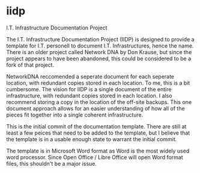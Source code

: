 # iidp
I.T. Infrastructure Documentation Project

The I.T. Infrastructure Documentation Project (IIDP) is designed to provide a template for I.T. personell to document I.T. Infrastructures, hence the name. There is an older project called Network DNA by Don Krause, but since the project appears to have been abandoned, this could be considered to be a fork of that project.

NetworkDNA reccomended a seperate document for each seperate location, with redundant copies stored in each location. To me, this is a bit cumbersome. The vision for IIDP is a single document of the entire infrastructure, with redundant copies stored in each location. I also recommend storing a copy in the location of the off-site backups. This one document approach allows for an easier understanding of how all of the pieces fit together into a single coherent infrastructure.

This is the initial commit of the documentation template. There are still at least a few peices that need to be added to the template, but I believe that the template is in a usable enough state to warrant the initial commit.

The template is in Microsoft Word format as Word is the most widely used word processor. Since Open Office / Libre Office will open Word format files, this shouldn't be a major issue.
